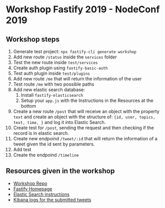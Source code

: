 # Workshop Fastify 2019 - NodeConf 2019

## Workshop steps

1. Generate test project: `npx fastify-cli generate workshop`
2. Add new route `/status` inside the `services` folder
3. Test the new route inside `test/services`
4. Create auth plugin using `fastify-basic-auth`
5. Test auth plugin inside `test/plugins`
6. Add new route `/me` that will return the information of the user
7. Test route `/me` with two possible paths
8. Add new elastic search database:
   1. Install `fastify-elasticsearch`
   2. Setup your `app.js` with the Instructions in the Resources at the bottom
9. Create a new route `/post` that will receive an object with the property `text` and create an object with the structure of: `{id, user, topics, text, time, }` and log it into Elastic Search.
10. Create test for `/post`, sending the request and then checking if the record is in elastic search.
11. Create new endpoind `/tweet/:id` that will return the information of a tweet given the id sent by parameters.
12. Add test
13. Create the endpoind `/timeline`

## Resources given in the workshop

- [Workshop Repo](https://github.com/delvedor/fastify-architecture-workshop)
- [Fastify Homepage](https://www.fastify.io/)
- [Elastic Search instructions](https://gist.github.com/delvedor/59528c3b89d79a0b17ce71a8798bb074)
- [Kibana logs for the submitted tweets](<https://d260df15a1f64ac5956665e2d9978ca8.europe-west2.gcp.elastic-cloud.com/app/kibana#/discover?_g=()&_a=(columns:!(_source),index:fba651a0-05fc-11ea-86a0-95d69bf47b43,interval:auto,query:(language:kuery,query:''),sort:!(!(time,desc)))>)
